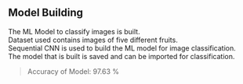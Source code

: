 ## Model Building

The ML Model to classify images is built.  
Dataset used contains images of five different fruits.  
Sequential CNN is used to build the ML model for image classification.  
The model that is built is saved and can be imported for classification. 

> Accuracy of Model: 97.63 %
